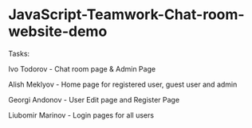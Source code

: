 # JavaScript-Teamwork-Chat-room-website-demo

Tasks:

Ivo Todorov - Chat room page & Admin Page

Alish Meklyov - Home page for registered user, guest user and admin

Georgi Andonov - User Edit page and Register Page

Liubomir Marinov - Login pages for all users
